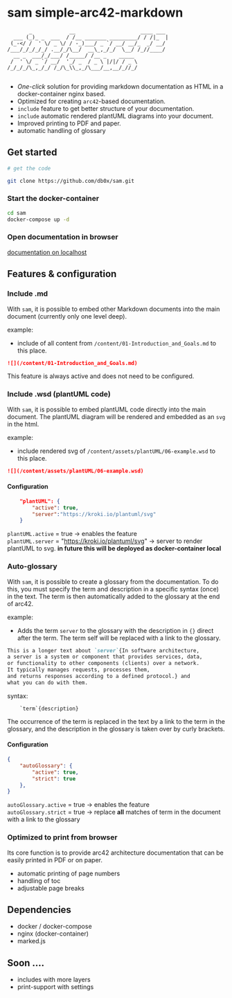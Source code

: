 # sam simple-arc42-markdown

``` 
       _            __                     ____ ___ 
  ___ (_)_ _  ___  / /__ _______ _________/ / /|_  |
 (_-</ /  ' \/ _ \/ / -_)___/ _ `/ __/ __/_  _/ __/ 
/___/_/_/_/_/ .__/_/\__/  __\_,_/_/  \__/ /_//____/ 
  __ _  ___/_/___/ /_____/ /__ _    _____           
 /  ' \/ _ `/ __/  '_/ _  / _ \ |/|/ / _ \          
/_/_/_/\_,_/_/ /_/\_\\_,_/\___/__,__/_//_/          
                                                    
```                                          
* _One-click_ solution for providing markdown documentation as HTML in a docker-container nginx based.
* Optimized for creating `arc42`-based documentation.
* `include` feature to get better structure of your documentation.
* `include` automatic rendered plantUML diagrams into your document.
* Improved printing to PDF and paper.
* automatic handling of glossary

## Get started

```bash
# get the code

git clone https://github.com/db0x/sam.git
```

### Start the docker-container

```bash
cd sam 
docker-compose up -d
```

### Open documentation in browser

[documentation on localhost](http://localhost:8080)

## Features & configuration

### Include .md

With `sam`, it is possible to embed other Markdown documents into the main document (currently only one level deep).

example:
* include of all content from `/content/01-Introduction_and_Goals.md` to this place.

```md
![](/content/01-Introduction_and_Goals.md) 
```
This feature is always active and does not need to be configured.

### Include .wsd (plantUML code)

With `sam`, it is possible to embed plantUML code directly into the main document.
The plantUML diagram will be rendered and embedded as an `svg` in the html.

example:
* include rendered svg of `/content/assets/plantUML/06-example.wsd` to this place.

```md
![](/content/assets/plantUML/06-example.wsd)
```
#### Configuration 

```json
    "plantUML": {
        "active": true,
        "server":"https://kroki.io/plantuml/svg"
    }
```
`plantUML.active` = true -> enables the feature\
`plantUML.server` = "https://kroki.io/plantuml/svg" -> server to render plantUML to svg. **in future this will be deployed as docker-container local**

### Auto-glossary 

With `sam`, it is possible to create a glossary from the documentation. To do this, you must specify the term and description in a specific syntax (once) in the text. The term is then automatically added to the glossary at the end of arc42.

example:
* Adds the term `server` to the glossary with the description in `{}` direct after the term. The term self will be replaced with a link to the glossary.

```md
This is a longer text about `server`{In software architecture,
a server is a system or component that provides services, data,
or functionality to other components (clients) over a network.
It typically manages requests, processes them,
and returns responses according to a defined protocol.} and 
what you can do with them.
```

syntax:
```
    `term`{description}
```

The occurrence of the term is replaced in the text by a link to the term in the glossary, and the description in the glossary is taken over by curly brackets.

#### Configuration 

```json
{
    "autoGlossary": {
        "active": true,
        "strict": true
    },
}
```
`autoGlossary.active` = true -> enables the feature\
`autoGlossary.strict` = true -> replace **all** matches of term in the document with a link to the glossary

### Optimized to print from browser

Its core function is to provide arc42 architecture documentation that can be easily printed in PDF or on paper.
* automatic printing of page numbers
* handling of toc
* adjustable page breaks

## Dependencies

* docker / docker-compose
* nginx (docker-container)
* marked.js


## Soon ....

* includes with more layers 
* print-support with settings

